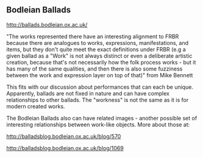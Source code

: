 ## Bodleian Ballads
http://ballads.bodleian.ox.ac.uk/

"The works represented there have an interesting alignment to FRBR because there are analogues to works, expressions, manifestations, and items, but they don't quite meet the exact definitions under FRBR (e.g a given ballad as a "Work" is not always distinct or even a deliberate artistic creation, because that's not necessarily how the folk process works - but it has many of the same qualities, and then there is also some fuzziness between the work and expression layer on top of that)" from Mike Bennett

This fits with our discussion about performances that can each be unique. Apparently, ballads are not fixed in nature and can have complex relationships to other ballads. The "workness" is not the same as it is for modern created works.

The Bodleian Ballads also can have related images - another possible set of interesting relationships between work-like objects. More about those at:

http://balladsblog.bodleian.ox.ac.uk/blog/570

http://balladsblog.bodleian.ox.ac.uk/blog/1069
